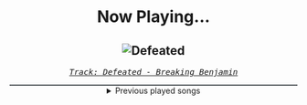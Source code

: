 <div align="center"> 
<h1>Now Playing...</h1>

![Defeated](https://i.scdn.co/image/ab67616d00001e028b1dc76f3a0cc8381b012e24)
--
_<samp><a href="https://open.spotify.com/track/500XjFuAZEBODSL6boVKbx">Track: Defeated - Breaking Benjamin</a></samp>_

<div style="border: 1px #4B5054 solid"></div>
<details>
  <summary>
    Previous played songs
  </summary>
  <table>
    <thead>
      <tr>
        <th>
          Artist
        </th>
        <th>
          Song
        </th>
        <th>
          Link
        </th>
      </tr>
    </thead>
    <tbody>
      <tr><td>Breaking Benjamin</td><td>Defeated</td><td><a href="https://open.spotify.com/track/500XjFuAZEBODSL6boVKbx">https://open.spotify.com/track/500XjFuAZEBODSL6boVKbx</a></td></tr><tr><td>Breaking Benjamin</td><td>Tourniquet</td><td><a href="https://open.spotify.com/track/5xgXG5BfCNO6KJrQOHKprg">https://open.spotify.com/track/5xgXG5BfCNO6KJrQOHKprg</a></td></tr><tr><td>10 Years</td><td>Wasteland</td><td><a href="https://open.spotify.com/track/0nTiC2fGkM4q8bGlBKGrGx">https://open.spotify.com/track/0nTiC2fGkM4q8bGlBKGrGx</a></td></tr><tr><td>Linkin Park</td><td>Easier to Run</td><td><a href="https://open.spotify.com/track/32fEW4jygJjjnZh2iBa5IR">https://open.spotify.com/track/32fEW4jygJjjnZh2iBa5IR</a></td></tr><tr><td>Breaking Benjamin</td><td>Feed the Wolf</td><td><a href="https://open.spotify.com/track/7rOv6HovIJvYHXCg0cVfTk">https://open.spotify.com/track/7rOv6HovIJvYHXCg0cVfTk</a></td></tr><tr><td>Demon Hunter</td><td>Collapsing (feat. Björn "Speed" Strid)</td><td><a href="https://open.spotify.com/track/2WVQXKecFNKwjfJab3M2xc">https://open.spotify.com/track/2WVQXKecFNKwjfJab3M2xc</a></td></tr><tr><td>Linkin Park</td><td>Points of Authority</td><td><a href="https://open.spotify.com/track/5egqKwgK5r5rvGD1LrtR7J">https://open.spotify.com/track/5egqKwgK5r5rvGD1LrtR7J</a></td></tr><tr><td>Breaking Benjamin</td><td>Blood</td><td><a href="https://open.spotify.com/track/7gQ7DfSSc3b8e4cHtFnDxu">https://open.spotify.com/track/7gQ7DfSSc3b8e4cHtFnDxu</a></td></tr><tr><td>Linkin Park</td><td>Don't Stay</td><td><a href="https://open.spotify.com/track/2yss0n7KmvmSr4EHvjfFpn">https://open.spotify.com/track/2yss0n7KmvmSr4EHvjfFpn</a></td></tr><tr><td>Killswitch Engage</td><td>I Am Broken Too</td><td><a href="https://open.spotify.com/track/7yLfdwMrJMBtHCSVrUt77P">https://open.spotify.com/track/7yLfdwMrJMBtHCSVrUt77P</a></td></tr><tr><td>Linkin Park</td><td>Somewhere I Belong</td><td><a href="https://open.spotify.com/track/3fjmSxt0PskST13CSdBUFx">https://open.spotify.com/track/3fjmSxt0PskST13CSdBUFx</a></td></tr><tr><td>Breaking Benjamin</td><td>Blow Me Away - Soundtrack Version</td><td><a href="https://open.spotify.com/track/7js2TSkQLuRWBIQ4HSTAv2">https://open.spotify.com/track/7js2TSkQLuRWBIQ4HSTAv2</a></td></tr><tr><td>Linkin Park</td><td>LOST IN THE ECHO</td><td><a href="https://open.spotify.com/track/2oNYsdCasRRlz1shXFAz7D">https://open.spotify.com/track/2oNYsdCasRRlz1shXFAz7D</a></td></tr><tr><td>Gabriel Shadid & Tobias Marberger</td><td>Fire Head</td><td><a href="https://open.spotify.com/track/0DlygD2NZc9IFQ3YnD1z2U">https://open.spotify.com/track/0DlygD2NZc9IFQ3YnD1z2U</a></td></tr><tr><td>Celldweller</td><td>Eon</td><td><a href="https://open.spotify.com/track/6Fp6l627rWNhQhexFnxCE5">https://open.spotify.com/track/6Fp6l627rWNhQhexFnxCE5</a></td></tr><tr><td>Cliff Lin</td><td>Criminal Intent</td><td><a href="https://open.spotify.com/track/1mfb4TknDhtSTEsnaop2Oc">https://open.spotify.com/track/1mfb4TknDhtSTEsnaop2Oc</a></td></tr><tr><td>Blue Stahli</td><td>Cyberpunk Dominion</td><td><a href="https://open.spotify.com/track/1XvKdqzY2FuAXpPvFpxKp5">https://open.spotify.com/track/1XvKdqzY2FuAXpPvFpxKp5</a></td></tr><tr><td>Celldweller</td><td>Breakout</td><td><a href="https://open.spotify.com/track/3k097mL4uNYC4m0eIrDrDl">https://open.spotify.com/track/3k097mL4uNYC4m0eIrDrDl</a></td></tr><tr><td>The Anix</td><td>Missile</td><td><a href="https://open.spotify.com/track/1LNE7fC5D7fjipwng8IXGu">https://open.spotify.com/track/1LNE7fC5D7fjipwng8IXGu</a></td></tr><tr><td>Void Chapter</td><td>Irrational Anthem</td><td><a href="https://open.spotify.com/track/6uDmKbDuASH6oGiavKVZMj">https://open.spotify.com/track/6uDmKbDuASH6oGiavKVZMj</a></td></tr>
    </tbody>
  </table>
</details>

</div>
